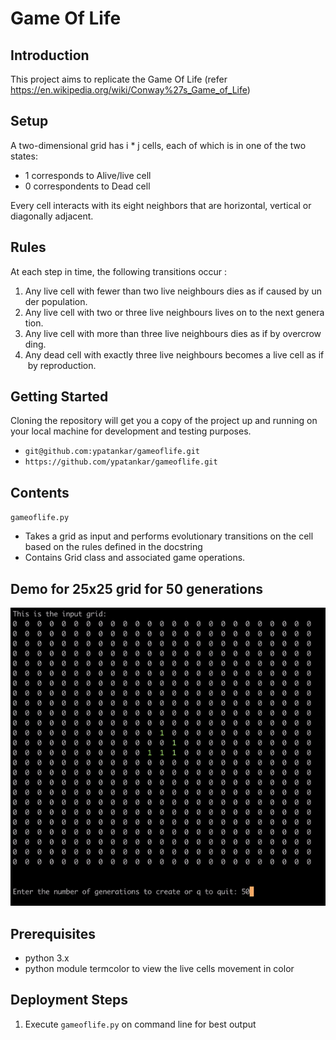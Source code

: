 # Game Of Life
  
## Introduction
  This project aims to replicate the Game Of Life (refer https://en.wikipedia.org/wiki/Conway%27s_Game_of_Life)
  
## Setup
  A two-dimensional grid has i * j cells, each of which is in one of the two states:
  
  + 1 corresponds to Alive/live cell
  + 0 correspondents to Dead cell
 
  Every cell interacts with its eight neighbors that are horizontal, vertical or diagonally adjacent. 

## Rules 
  At each step in time, the following transitions occur :    
  1. Any live cell with fewer than two live neighbours dies as if caused by under population.  
  2. Any live cell with two or three live neighbours lives on to the next generation.  
  3. Any live cell with more than three live neighbours dies as if by overcrowding.  
  4. Any dead cell with exactly three live neighbours becomes a live cell as if by reproduction.  

## Getting Started
Cloning the repository will get you a copy of the project up and running on your local machine for development and testing purposes. 

- `git@github.com:ypatankar/gameoflife.git`
- `https://github.com/ypatankar/gameoflife.git`

## Contents
`gameoflife.py`
+ Takes a grid as input and performs evolutionary transitions on the cell based on the rules defined in the docstring
+ Contains Grid class and associated game operations.

## Demo for 25x25 grid for 50 generations
![Alt Text](https://github.com/ypatankar/gameoflife/blob/master/GameOfLife_50_gens.gif)

## Prerequisites
* python 3.x
* python module termcolor to view the live cells movement in color

## Deployment Steps
1. Execute `gameoflife.py` on command line for best output
